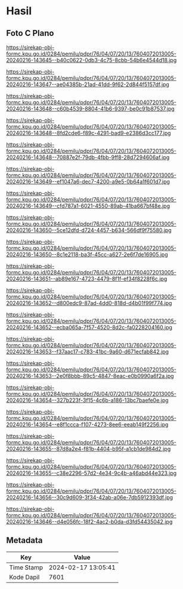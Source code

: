 # Hasil

## Foto C Plano

https://sirekap-obj-formc.kpu.go.id/0284/pemilu/pdpr/76/04/07/20/13/7604072013005-20240216-143645--b40c0622-0db3-4c75-8cbb-54b6e4544d18.jpg

https://sirekap-obj-formc.kpu.go.id/0284/pemilu/pdpr/76/04/07/20/13/7604072013005-20240216-143647--ae04385b-21ad-41dd-9f62-2d844f5157df.jpg

https://sirekap-obj-formc.kpu.go.id/0284/pemilu/pdpr/76/04/07/20/13/7604072013005-20240216-143648--c60b4539-8804-41b6-9397-be0c91b87537.jpg

https://sirekap-obj-formc.kpu.go.id/0284/pemilu/pdpr/76/04/07/20/13/7604072013005-20240216-143648--8fd2cde6-f89c-4291-bad9-e2386d3cc177.jpg

https://sirekap-obj-formc.kpu.go.id/0284/pemilu/pdpr/76/04/07/20/13/7604072013005-20240216-143648--70887e2f-79db-4fbb-9ff8-28d7294606af.jpg

https://sirekap-obj-formc.kpu.go.id/0284/pemilu/pdpr/76/04/07/20/13/7604072013005-20240216-143649--ef1047a6-dec7-4200-a9e5-0b64a1f601d7.jpg

https://sirekap-obj-formc.kpu.go.id/0284/pemilu/pdpr/76/04/07/20/13/7604072013005-20240216-143649--cfd787a1-6021-4550-89ab-41ba667bf48e.jpg

https://sirekap-obj-formc.kpu.go.id/0284/pemilu/pdpr/76/04/07/20/13/7604072013005-20240216-143650--5ce12dfd-d724-4457-b634-566df9f75580.jpg

https://sirekap-obj-formc.kpu.go.id/0284/pemilu/pdpr/76/04/07/20/13/7604072013005-20240216-143650--8c1e2118-ba3f-45cc-a627-2e6f7de16905.jpg

https://sirekap-obj-formc.kpu.go.id/0284/pemilu/pdpr/76/04/07/20/13/7604072013005-20240216-143651--ab89e167-4723-4479-8f1f-ef34f8228f6c.jpg

https://sirekap-obj-formc.kpu.go.id/0284/pemilu/pdpr/76/04/07/20/13/7604072013005-20240216-143652--d800edc9-87ad-4dd0-818d-d4b01f99f774.jpg

https://sirekap-obj-formc.kpu.go.id/0284/pemilu/pdpr/76/04/07/20/13/7604072013005-20240216-143652--ecba065a-7f57-4520-8d2c-fa0228204160.jpg

https://sirekap-obj-formc.kpu.go.id/0284/pemilu/pdpr/76/04/07/20/13/7604072013005-20240216-143653--f37aac17-c783-41bc-9a60-d671ecfab842.jpg

https://sirekap-obj-formc.kpu.go.id/0284/pemilu/pdpr/76/04/07/20/13/7604072013005-20240216-143653--2e0f8bbb-89c5-4847-8eac-e0b0990a6f2a.jpg

https://sirekap-obj-formc.kpu.go.id/0284/pemilu/pdpr/76/04/07/20/13/7604072013005-20240216-143654--327b223f-3f15-4c6b-a186-13bc7baefe0e.jpg

https://sirekap-obj-formc.kpu.go.id/0284/pemilu/pdpr/76/04/07/20/13/7604072013005-20240216-143654--e8f1ccca-f107-4273-8ee6-eeab149f2256.jpg

https://sirekap-obj-formc.kpu.go.id/0284/pemilu/pdpr/76/04/07/20/13/7604072013005-20240216-143655--87d8a2e4-f81b-4404-b95f-a1cb1de984d2.jpg

https://sirekap-obj-formc.kpu.go.id/0284/pemilu/pdpr/76/04/07/20/13/7604072013005-20240216-143655--c38e2296-57d2-4e34-9c4b-a46abd44e323.jpg

https://sirekap-obj-formc.kpu.go.id/0284/pemilu/pdpr/76/04/07/20/13/7604072013005-20240216-143656--30c9d609-3f34-42ab-a06e-7db5912393df.jpg

https://sirekap-obj-formc.kpu.go.id/0284/pemilu/pdpr/76/04/07/20/13/7604072013005-20240216-143646--d4e056fc-18f2-4ac2-b0da-d3fd54435042.jpg


## Metadata

| Key        | Value               |
| ---------- | ------------------- |
| Time Stamp | 2024-02-17 13:05:41 |
| Kode Dapil | 7601                |




